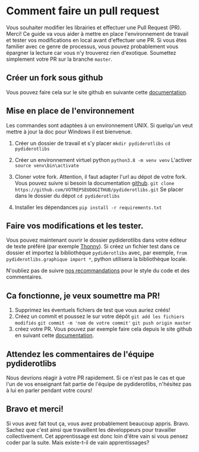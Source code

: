 # Comment faire un pull request
Vous souhaiter modifier les librairies et effectuer une Pull Request (PR). Merci!
Ce guide va vous aider à mettre en place l'environnement de travail et tester vos modifications en local avant d'effectuer une PR.
Si vous êtes familier avec ce genre de processus, vous pouvez probablement vous épargner la lecture car vous n'y trouverez rien d'exotique. Soumettez simplement votre PR sur la branche `master`.
## Créer un fork sous github
Vous pouvez faire cela sur le site github en suivante cette [documentation](https://docs.github.com/en/get-started/quickstart/fork-a-repo#forking-a-repository).


## Mise en place de l'environnement
Les commandes sont adaptées à un environnement UNIX. Si quelqu'un veut mettre à jour la doc pour Windows il est bienvenue.
1. Créer un dossier de travail et s'y placer
`mkdir pydiderotlibs`
`cd pydiderotlibs`

2. Créer un environnement virtuel python
`python3.8 -m venv venv`
L'activer
`source venv\bin\activate`

3. Cloner votre fork. Attention, il faut adapter l'url au dépot de votre fork. Vous pouvez suivre si besoin la documentation [github](https://docs.github.com/en/repositories/creating-and-managing-repositories/cloning-a-repository).
`git clone https://github.com/VOTREPSEUDOGITHUB/pydiderotlibs.git`
Se placer dans le dossier du dépot
`cd pydiderotlibs`

4. Installer les dépendances
`pip install -r requirements.txt`

## Faire vos modifications et les tester.
Vous pouvez maintenant ouvrir le dossier pydiderotlibs dans votre éditeur de texte préféré (par exemple [Thonny](https://thonny.org/)). Si créez un fichier test dans ce dossier et importez la bibliothèque `pydiderotlibs` avec, par exemple, `from pydiderotlibs.graphique import *`, python utilisera la bibliothèque locale.

N'oubliez pas de suivre [nos recommandations](contributing.html#conventions-de-code-et-de-commentaires) pour le style du code et des commentaires.

## Ca fonctionne, je veux soumettre ma PR!
1. Supprimez les éventuels fichiers de test que vous auriez créés!
2. Créez un commit et poussez le sur votre dépôt
`git add les fichiers modifiés`
`git commit -m 'nom de votre commit'`
`git push origin master`
3. créez votre PR.
Vous pouvez par exemple faire cela depuis le site github en suivant cette [documentation](https://docs.github.com/en/pull-requests/collaborating-with-pull-requests/proposing-changes-to-your-work-with-pull-requests/creating-a-pull-request-from-a-fork).

## Attendez les commentaires de l'équipe pydiderotlibs
Nous devrions réagir à votre PR rapidement. Si ce n'est pas le cas et que l'un de vos enseignant fait partie de l'équipe de pydiderotlibs, n'hésitez pas à lui en parler pendant votre cours!


## Bravo et merci!
Si vous avez fait tout ça, vous avez probablement beaucoup appris. Bravo. Sachez que c'est ainsi que travaillent les développeurs pour travailler collectivement. Cet apprentissage est donc loin d'être vain si vous pensez coder par la suite. Mais existe-t-il de vain apprentissages?
